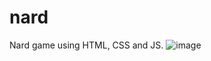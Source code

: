 # nard
Nard game using HTML, CSS and JS.
![image](https://github.com/raduma142/nard/assets/69161202/3bb62551-b131-4b36-8712-a0a01fe25f57)
